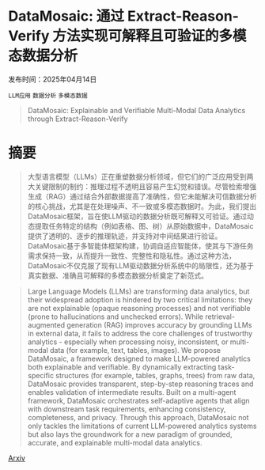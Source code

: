 # DataMosaic: 通过 Extract-Reason-Verify 方法实现可解释且可验证的多模态数据分析

发布时间：2025年04月14日

`LLM应用` `数据分析` `多模态数据`

> DataMosaic: Explainable and Verifiable Multi-Modal Data Analytics through Extract-Reason-Verify

# 摘要

> 大型语言模型（LLMs）正在重塑数据分析领域，但它们的广泛应用受到两大关键限制的制约：推理过程不透明且容易产生幻觉和错误。尽管检索增强生成（RAG）通过结合外部数据提高了准确性，但它未能解决可信数据分析的核心挑战，尤其是在处理噪声、不一致或多模态数据时。为此，我们提出DataMosaic框架，旨在使LLM驱动的数据分析既可解释又可验证。通过动态提取任务特定的结构（例如表格、图、树）从原始数据中，DataMosaic提供了透明的、逐步的推理轨迹，并支持对中间结果进行验证。DataMosaic基于多智能体框架构建，协调自适应智能体，使其与下游任务需求保持一致，从而提升一致性、完整性和隐私性。通过这种方法，DataMosaic不仅克服了现有LLM驱动数据分析系统中的局限性，还为基于真实数据、准确且可解释的多模态数据分析奠定了新范式。

> Large Language Models (LLMs) are transforming data analytics, but their widespread adoption is hindered by two critical limitations: they are not explainable (opaque reasoning processes) and not verifiable (prone to hallucinations and unchecked errors). While retrieval-augmented generation (RAG) improves accuracy by grounding LLMs in external data, it fails to address the core challenges of trustworthy analytics - especially when processing noisy, inconsistent, or multi-modal data (for example, text, tables, images). We propose DataMosaic, a framework designed to make LLM-powered analytics both explainable and verifiable. By dynamically extracting task-specific structures (for example, tables, graphs, trees) from raw data, DataMosaic provides transparent, step-by-step reasoning traces and enables validation of intermediate results. Built on a multi-agent framework, DataMosaic orchestrates self-adaptive agents that align with downstream task requirements, enhancing consistency, completeness, and privacy. Through this approach, DataMosaic not only tackles the limitations of current LLM-powered analytics systems but also lays the groundwork for a new paradigm of grounded, accurate, and explainable multi-modal data analytics.

[Arxiv](https://arxiv.org/abs/2504.10036)
